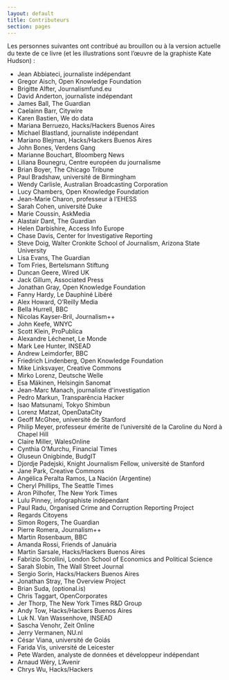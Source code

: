 ```yaml
---
layout: default
title: Contributeurs
section: pages
---
```


Les personnes suivantes ont contribué au brouillon ou à la version actuelle du texte de ce livre (et les illustrations sont l’œuvre de la graphiste Kate Hudson) :

* Jean Abbiateci, journaliste indépendant
* Gregor Aisch, Open Knowledge Foundation
* Brigitte Alfter, Journalismfund.eu
* David Anderton, journaliste indépendant
* James Ball, The Guardian
* Caelainn Barr, Citywire
* Karen Bastien, We do data
* Mariana Berruezo, Hacks/Hackers Buenos Aires
* Michael Blastland, journaliste indépendant
* Mariano Blejman, Hacks/Hackers Buenos Aires
* John Bones, Verdens Gang
* Marianne Bouchart, Bloomberg News
* Liliana Bounegru, Centre européen du journalisme
* Brian Boyer, The Chicago Tribune
* Paul Bradshaw, université de Birmingham
* Wendy Carlisle, Australian Broadcasting Corporation
* Lucy Chambers, Open Knowledge Foundation
* Jean-Marie Charon, professeur à l’EHESS
* Sarah Cohen, université Duke
* Marie Coussin, AskMedia
* Alastair Dant, The Guardian
* Helen Darbishire, Access Info Europe
* Chase Davis, Center for Investigative Reporting
* Steve Doig, Walter Cronkite School of Journalism, Arizona State University
* Lisa Evans, The Guardian
* Tom Fries, Bertelsmann Stiftung
* Duncan Geere, Wired UK
* Jack Gillum, Associated Press
* Jonathan Gray, Open Knowledge Foundation 
* Fanny Hardy, Le Dauphiné Libéré
* Alex Howard, O’Reilly Media
* Bella Hurrell, BBC
* Nicolas Kayser-Bril, Journalism++ 
* John Keefe, WNYC
* Scott Klein, ProPublica
* Alexandre Léchenet, Le Monde
* Mark Lee Hunter, INSEAD
* Andrew Leimdorfer, BBC
* Friedrich Lindenberg, Open Knowledge Foundation
* Mike Linksvayer, Creative Commons
* Mirko Lorenz, Deutsche Welle
* Esa Mäkinen, Helsingin Sanomat
* Jean-Marc Manach, journaliste d'investigation
* Pedro Markun, Transparência Hacker
* Isao Matsunami, Tokyo Shimbun
* Lorenz Matzat, OpenDataCity
* Geoff McGhee, université de Stanford
* Philip Meyer, professeur émérite de l’université de la Caroline du Nord à Chapel Hill 
* Claire Miller, WalesOnline
* Cynthia O’Murchu, Financial Times
* Oluseun Onigbinde, BudgIT
* Djordje Padejski, Knight Journalism Fellow, université de Stanford
* Jane Park, Creative Commons
* Angélica Peralta Ramos, La Nación (Argentine)
* Cheryl Phillips, The Seattle Times
* Aron Pilhofer, The New York Times
* Lulu Pinney, infographiste indépendant
* Paul Radu, Organised Crime and Corruption Reporting Project
* Regards Citoyens
* Simon Rogers, The Guardian
* Pierre Romera, Journalism++
* Martin Rosenbaum, BBC
* Amanda Rossi, Friends of Januária
* Martin Sarsale, Hacks/Hackers Buenos Aires
* Fabrizio Scrollini, London School of Economics and Political Science
* Sarah Slobin, The Wall Street Journal
* Sergio Sorin, Hacks/Hackers Buenos Aires
* Jonathan Stray, The Overview Project
* Brian Suda, (optional.is)
* Chris Taggart, OpenCorporates
* Jer Thorp, The New York Times R&D Group
* Andy Tow, Hacks/Hackers Buenos Aires
* Luk N. Van Wassenhove, INSEAD
* Sascha Venohr, Zeit Online
* Jerry Vermanen, NU.nl
* César Viana, université de Goiás
* Farida Vis, université de Leicester
* Pete Warden, analyste de données et développeur indépendant
* Arnaud Wéry, L’Avenir
* Chrys Wu, Hacks/Hackers